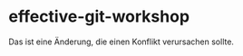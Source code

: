 effective-git-workshop
======================
Das ist eine Änderung, die einen Konflikt verursachen sollte.

